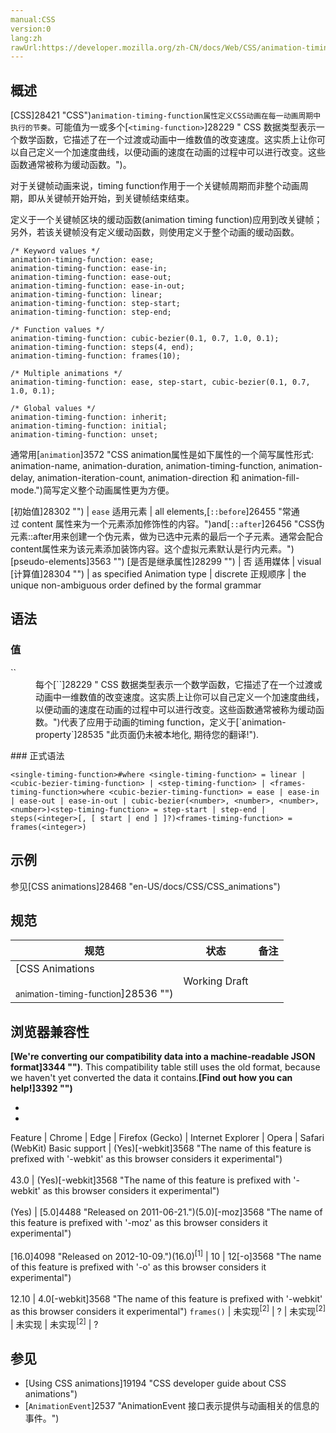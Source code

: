 ```yaml
---
manual:CSS
version:0
lang:zh
rawUrl:https://developer.mozilla.org/zh-CN/docs/Web/CSS/animation-timing-function
---
```





## 概述<a name="概述"></a>


[CSS]28421 "CSS")`animation-timing-function属性定义CSS动画在每一动画周期中执行的节奏。`可能值为一或多个[`<timing-function>`]28229 "<timing-function> CSS 数据类型表示一个数学函数，它描述了在一个过渡或动画中一维数值的改变速度。这实质上让你可以自己定义一个加速度曲线，以便动画的速度在动画的过程中可以进行改变。这些函数通常被称为缓动函数。")。



对于关键帧动画来说，timing function作用于一个关键帧周期而非整个动画周期，即从关键帧开始开始，到关键帧结束结束。



定义于一个关键帧区块的缓动函数(animation timing function)应用到改关键帧；另外，若该关键帧没有定义缓动函数，则使用定义于整个动画的缓动函数。


```
/* Keyword values */
animation-timing-function: ease;
animation-timing-function: ease-in;
animation-timing-function: ease-out;
animation-timing-function: ease-in-out;
animation-timing-function: linear;
animation-timing-function: step-start;
animation-timing-function: step-end;

/* Function values */
animation-timing-function: cubic-bezier(0.1, 0.7, 1.0, 0.1);
animation-timing-function: steps(4, end);
animation-timing-function: frames(10);

/* Multiple animations */
animation-timing-function: ease, step-start, cubic-bezier(0.1, 0.7, 1.0, 0.1);

/* Global values */
animation-timing-function: inherit;
animation-timing-function: initial;
animation-timing-function: unset;
```


通常用[`animation`]3572 "CSS animation属性是如下属性的一个简写属性形式: animation-name, animation-duration, animation-timing-function, animation-delay, animation-iteration-count, animation-direction 和 animation-fill-mode.")简写定义整个动画属性更为方便。


[初始值]28302 "") | `ease` 
适用元素 | all elements,[`::before`]26455 "常通过 content 属性来为一个元素添加修饰性的内容。")and[`::after`]26456 "CSS伪元素::after用来创建一个伪元素，做为已选中元素的最后一个子元素。通常会配合content属性来为该元素添加装饰内容。这个虚拟元素默认是行内元素。")[pseudo-elements]3563 "") 
[是否是继承属性]28299 "") | 否 
适用媒体 | visual 
[计算值]28304 "") | as specified 
Animation type | discrete 
正规顺序 | the unique non-ambiguous order defined by the formal grammar 


## 语法<a name="语法"></a>

### 值<a name="值"></a>
<dl><dt id=''>`<timingfunction>`</dt><dd>每个[`<timing-function>`]28229 "<timing-function> CSS 数据类型表示一个数学函数，它描述了在一个过渡或动画中一维数值的改变速度。这实质上让你可以自己定义一个加速度曲线，以便动画的速度在动画的过程中可以进行改变。这些函数通常被称为缓动函数。")代表了应用于动画的timing function，定义于[`animation-property`]28535 "此页面仍未被本地化, 期待您的翻译!").</dd></dl>
### 正式语法<a name="正式语法"></a>

```
<single-timing-function>#where <single-timing-function> = linear | <cubic-bezier-timing-function> | <step-timing-function> | <frames-timing-function>where <cubic-bezier-timing-function> = ease | ease-in | ease-out | ease-in-out | cubic-bezier(<number>, <number>, <number>, <number>)<step-timing-function> = step-start | step-end | steps(<integer>[, [ start | end ] ]?)<frames-timing-function> = frames(<integer>)

```

## 示例<a name="示例"></a>


参见[CSS animations]28468 "en-US/docs/CSS/CSS_animations")


## 规范<a name="Specifications"></a>

规范 | 状态 | 备注 
 ---  |  ---  |  ---  | 
[CSS Animations<br></br><small>animation-timing-function</small>]28536 "") | Working Draft |  


## 浏览器兼容性<a name="Browser_Compatibility"></a>


**[We&#39;re converting our compatibility data into a machine-readable JSON format]3344 "")**. This compatibility table still uses the old format, because we haven&#39;t yet converted the data it contains.**[Find out how you can help!]3392 "")**


* 
* 

Feature | Chrome | Edge | Firefox (Gecko) | Internet Explorer | Opera | Safari (WebKit) 
Basic support | (Yes)[-webkit]3568 "The name of this feature is prefixed with '-webkit' as this browser considers it experimental")<br></br>43.0 | (Yes)[-webkit]3568 "The name of this feature is prefixed with '-webkit' as this browser considers it experimental")<br></br>(Yes) | [5.0]4488 "Released on 2011-06-21.")(5.0)[-moz]3568 "The name of this feature is prefixed with '-moz' as this browser considers it experimental")<br></br>[16.0]4098 "Released on 2012-10-09.")(16.0)<sup>[1]</sup> | 10 | 12[-o]3568 "The name of this feature is prefixed with '-o' as this browser considers it experimental")<br></br>12.10 | 4.0[-webkit]3568 "The name of this feature is prefixed with '-webkit' as this browser considers it experimental") 
`frames()` | 未实现<sup>[2]</sup> | ? | 未实现<sup>[2]</sup> | 未实现 | 未实现<sup>[2]</sup> | ? 




## 参见<a name="参见"></a>

* [Using CSS animations]19194 "CSS developer guide about CSS animations")
* [`AnimationEvent`]2537 "AnimationEvent 接口表示提供与动画相关的信息的事件。")



